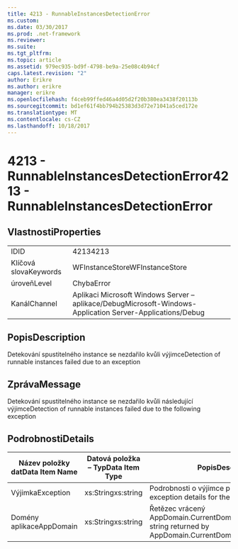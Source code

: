 ```yaml
---
title: 4213 - RunnableInstancesDetectionError
ms.custom: 
ms.date: 03/30/2017
ms.prod: .net-framework
ms.reviewer: 
ms.suite: 
ms.tgt_pltfrm: 
ms.topic: article
ms.assetid: 979ec935-bd9f-4798-be9a-25e08c4b94cf
caps.latest.revision: "2"
author: Erikre
ms.author: erikre
manager: erikre
ms.openlocfilehash: f4ceb99ffed46a4d05d2f20b380ea3438f20113b
ms.sourcegitcommit: bd1ef61f4bb794b25383d3d72e71041a5ced172e
ms.translationtype: MT
ms.contentlocale: cs-CZ
ms.lasthandoff: 10/18/2017
---
```

# <a name="4213---runnableinstancesdetectionerror"></a><span data-ttu-id="6288e-102">4213 - RunnableInstancesDetectionError</span><span class="sxs-lookup"><span data-stu-id="6288e-102">4213 - RunnableInstancesDetectionError</span></span>
## <a name="properties"></a><span data-ttu-id="6288e-103">Vlastnosti</span><span class="sxs-lookup"><span data-stu-id="6288e-103">Properties</span></span>  
  
|||  
|-|-|  
|<span data-ttu-id="6288e-104">ID</span><span class="sxs-lookup"><span data-stu-id="6288e-104">ID</span></span>|<span data-ttu-id="6288e-105">4213</span><span class="sxs-lookup"><span data-stu-id="6288e-105">4213</span></span>|  
|<span data-ttu-id="6288e-106">Klíčová slova</span><span class="sxs-lookup"><span data-stu-id="6288e-106">Keywords</span></span>|<span data-ttu-id="6288e-107">WFInstanceStore</span><span class="sxs-lookup"><span data-stu-id="6288e-107">WFInstanceStore</span></span>|  
|<span data-ttu-id="6288e-108">úroveň</span><span class="sxs-lookup"><span data-stu-id="6288e-108">Level</span></span>|<span data-ttu-id="6288e-109">Chyba</span><span class="sxs-lookup"><span data-stu-id="6288e-109">Error</span></span>|  
|<span data-ttu-id="6288e-110">Kanál</span><span class="sxs-lookup"><span data-stu-id="6288e-110">Channel</span></span>|<span data-ttu-id="6288e-111">Aplikaci Microsoft Windows Server – aplikace/Debug</span><span class="sxs-lookup"><span data-stu-id="6288e-111">Microsoft-Windows-Application Server-Applications/Debug</span></span>|  
  
## <a name="description"></a><span data-ttu-id="6288e-112">Popis</span><span class="sxs-lookup"><span data-stu-id="6288e-112">Description</span></span>  
 <span data-ttu-id="6288e-113">Detekování spustitelného instance se nezdařilo kvůli výjimce</span><span class="sxs-lookup"><span data-stu-id="6288e-113">Detection of runnable instances failed due to an exception</span></span>  
  
## <a name="message"></a><span data-ttu-id="6288e-114">Zpráva</span><span class="sxs-lookup"><span data-stu-id="6288e-114">Message</span></span>  
 <span data-ttu-id="6288e-115">Detekování spustitelného instance se nezdařilo kvůli následující výjimce</span><span class="sxs-lookup"><span data-stu-id="6288e-115">Detection of runnable instances failed due to the following exception</span></span>  
  
## <a name="details"></a><span data-ttu-id="6288e-116">Podrobnosti</span><span class="sxs-lookup"><span data-stu-id="6288e-116">Details</span></span>  
  
|<span data-ttu-id="6288e-117">Název položky dat</span><span class="sxs-lookup"><span data-stu-id="6288e-117">Data Item Name</span></span>|<span data-ttu-id="6288e-118">Datová položka – Typ</span><span class="sxs-lookup"><span data-stu-id="6288e-118">Data Item Type</span></span>|<span data-ttu-id="6288e-119">Popis</span><span class="sxs-lookup"><span data-stu-id="6288e-119">Description</span></span>|  
|--------------------|--------------------|-----------------|  
|<span data-ttu-id="6288e-120">Výjimka</span><span class="sxs-lookup"><span data-stu-id="6288e-120">Exception</span></span>|<span data-ttu-id="6288e-121">xs:String</span><span class="sxs-lookup"><span data-stu-id="6288e-121">xs:string</span></span>|<span data-ttu-id="6288e-122">Podrobnosti o výjimce pro výjimky</span><span class="sxs-lookup"><span data-stu-id="6288e-122">The exception details for the exception</span></span>|  
|<span data-ttu-id="6288e-123">Domény aplikace</span><span class="sxs-lookup"><span data-stu-id="6288e-123">AppDomain</span></span>|<span data-ttu-id="6288e-124">xs:String</span><span class="sxs-lookup"><span data-stu-id="6288e-124">xs:string</span></span>|<span data-ttu-id="6288e-125">Řetězec vrácený AppDomain.CurrentDomain.FriendlyName.</span><span class="sxs-lookup"><span data-stu-id="6288e-125">The string returned by AppDomain.CurrentDomain.FriendlyName.</span></span>|
